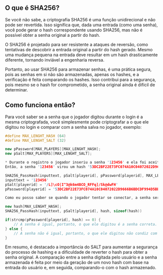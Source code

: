 ## O que é SHA256?
Se você não sabe, a criptografia SHA256 é uma função unidirecional e não pode ser revertida. Isso significa que, dada uma entrada (como uma senha), você pode gerar o hash correspondente usando SHA256, mas não é possível obter a senha original a partir do hash.

O SHA256 é projetado para ser resistente a ataques de reversão, como tentativas de descobrir a entrada original a partir do hash gerado. Mesmo uma mudança pequena na entrada deve resultar em um hash drasticamente diferente, tornando inviável a engenharia reversa.

Portanto, ao usar SHA256 para armazenar senhas, é uma prática segura, pois as senhas em si não são armazenadas, apenas os hashes, e a verificação é feita comparando os hashes. Isso contribui para a segurança, pois mesmo se o hash for comprometido, a senha original ainda é difícil de determinar.
## Como funciona então?
Para você saber se a senha que o jogador digitou durante o login é a mesma criptografada, você simplesmente pode criptografar a o que ele digitou no login e comparar com a senha salva no jogador, exemplo:

```cpp
#define MAX_LENGHT_HASH (64)
#define MAX_LENGHT_SALT (32)

new pPassword[MAX_PLAYERS][MAX_LENGHT_HASH];
new pSalt[MAX_PLAYERS][MAX_LENGHT_SALT];

* Durante o registro o jogador inseriu a senha '123456' e ela foi aceita e salva. *
Então, a senha '123456' virou um hash '53DC2BF22E73FC074A10C04072022D9666B6BDCDF994D5BB67F3351CE47B1E1F' e você gerou um salt aleatório para o jogador e retornou isso: '/L]\cO|I^3@k6m4BCO_RFFq]/Sk@dwFH'.

SHA256_PassHash(inputtext, pSalt[playerid], pPassword[playerid], MAX_LENGHT_HASH - 1);
inputtext = '123456'
pSalt[playerid] = '/L]\cO|I^3@k6m4BCO_RFFq]/Sk@dwFH'
pPassword[playerid] = '53DC2BF22E73FC074A10C04072022D9666B6BDCDF994D5BB67F3351CE47B1E1F'

Como eu posso saber se quando o jogador tentar se conectar, a senha será igual a 123456? Simples. Vamos comparar o que ele digitar e verificar se é de acordo com a senha.

new hash[MAX_LENGHT_HASH];
SHA256_PassHash(inputtext, pSalt[playerid], hash, sizeof(hash))

if(strcmp(pPassword[playerid], hash) == 0) {
    // A senha é igual, portanto, o que ele digitou é a senha correta.
} else {
    // A senha não é igual, portanto, o que ele digitou não condiz com a senha verdadeira.
}
```

Em resumo, é destacado a importância do SALT para aumentar a segurança do processo de hashing e a dificuldade de reverter o hash para obter a senha original. A comparação entre a senha digitada pelo usuário e a senha armazenada é feita por meio da geração de um novo hash com base na entrada do usuário e, em seguida, comparando-o com o hash armazenado.

